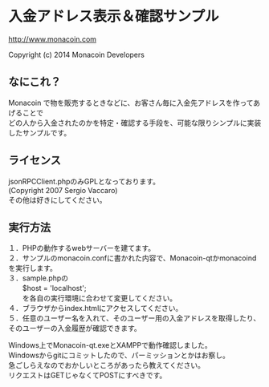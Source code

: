 入金アドレス表示＆確認サンプル
================================

http://www.monacoin.com

Copyright (c) 2014      Monacoin Developers

なにこれ？
----------------

Monacoin で物を販売するときなどに、お客さん毎に入金先アドレスを作ってあげることで  
どの人から入金されたのかを特定・確認する手段を、可能な限りシンプルに実装したサンプルです。


ライセンス
-------

jsonRPCClient.phpのみGPLとなっております。  
(Copyright 2007 Sergio Vaccaro)  
その他は好きにしてください。


実行方法
-------------------

１．PHPの動作するwebサーバーを建てます。  
２．サンプルのmonacoin.confに書かれた内容で、Monacoin-qtかmonacoindを実行します。  
３．sample.phpの  
　　$host = 'localhost';  
　　を各自の実行環境に合わせて変更してください。  
４．ブラウザからindex.htmlにアクセスしてください。  
５．任意のユーザー名を入れて、そのユーザー用の入金アドレスを取得したり、そのユーザーの入金履歴が確認できます。  


Windows上でMonacoin-qt.exeとXAMPPで動作確認しました。  
Windowsからgitにコミットしたので、パーミッションとかはお察し。  
急ごしらえなのでおかしいところがあったら教えてください。  
リクエストはGETじゃなくてPOSTにすべきです。
